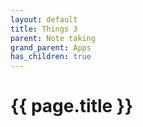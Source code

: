 ```yaml
---
layout: default
title: Things 3
parent: Note taking
grand_parent: Apps
has_children: true
---
```


# {{ page.title }}